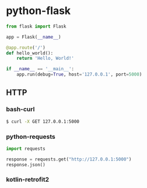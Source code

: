 # python-flask
```python
from flask import Flask

app = Flask(__name__)

@app.route('/')
def hello_world():
    return 'Hello, World!'

if __name__ == '__main__':
    app.run(debug=True, host='127.0.0.1', port=5000)
```


## HTTP
### bash-curl
```bash
$ curl -X GET 127.0.0.1:5000
```

### python-requests
```python
import requests

response = requests.get("http://127.0.0.1:5000")
response.json()
```

### kotlin-retrofit2
```kotlin
```
